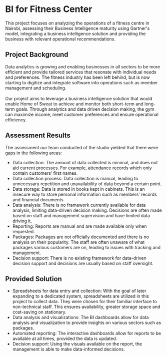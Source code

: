 # BI for Fitness Center
This project focuses on analyzing the operations of a fitness centre in Nairobi, assessing their Business Intelligence maturity using Gartner's model, integrating a business intelligence solution and providing the business with relevant operational recommendations.

## Project Background
Data analytics is growing and enabling businesses in all sectors to be more efficient and provide tailored services that resonate with individual needs and preferences. The fitness industry has been left behind, but is now starting to digitize and integrate software into operations such as member management and scheduling.<br><br>
Our project aims to leverage a business intelligence solution that would enable Home of Sweat to achieve and monitor both short-term and long-term goals. Through analytics and data driven decision making, the gym can maximize income, meet customer preferences and ensure operational efficiency.<br>

## Assessment Results
The assessment our team conducted of the studio yielded that there were gaps in the following areas:
* Data collection:  The amount of data collected is minimal, and does not aid current processes. For example, attendance records which only contain customers’ first names.
* Data collection process: Data collection is manual, leading to unnecessary repetition and unavailability of data beyond a certain point.
* Data storage: Data is stored in books kept in cabinets. This is an insecure way to store personal information such as members’ records and financial documents
* Data analysis: There is no framework currently available for data analysis, limiting data-driven decision making. Decisions are often made based on staff and management supervision and have limited data driving it.
* Reporting: Reports are manual and are made available only when requested.
* Packages: Packages are not officially documented and there is no analysis on their popularity. The staff are often unaware of what packages various customers are on, leading to issues with tracking and management.
* Decision support: There is no existing framework for data-driven decision support and decisions are usually based on staff oversight.

## Provided Solution
* Spreadsheets for data entry and collection: With the goal of later expanding to a dedicated system, spreadsheets are utilized in this project to collect data. They were chosen for their familiar interface to non-technical staff. This ensures availability, greater storage space and cost-saving on stationary.
* Data analysis and visualizations: The BI dashboards allow for data analysis and visualization to provide insights on various sectors such as packages.
* Automated reporting: The interactive dashboards allow for reports to be available at all times, provided the data is updated.
* Decision support: Using the visuals available on the report, the management is able to make data-informed decisions.
